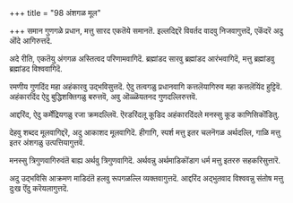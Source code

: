 +++
title = "98 अंशगळ मूल"

+++
समान गुणगळे प्रधान, मत्तु सारद एकतॆये समानतॆ. इल्लदिद्दरॆ विवर्तद वादवु निजवागुत्तदॆ, एकॆंदरॆ अदु ऒंदे आगिरुत्तदॆ.

अदे रीति, एकतॆयु अंगगळ अस्तित्वद परिणामवागिदॆ. ब्रह्मांडद सारवु ब्रह्मांडद आरंभवागिदॆ, मत्तु ब्रह्मांडवु ब्रह्मांडद विश्ववागिदॆ.

रमणीय गुणदिंद महा अहंकारवु उद्भविसुत्तदॆ. ऐदु तत्वगळु प्रधानवागि कत्तलॆयागिरुव महा कत्तलॆयिंद हुट्टिवॆ. अहंकारदिंद ऐदु बुद्धिशक्तिगळु बरुत्तवॆ, अवु ऒळ्ळॆयतनद गुणदल्लिरुत्तवॆ.

आद्दरिंद, ऐदु कर्मेंद्रियगळु रजा क्रमदल्लिवॆ. ऎरडरिंदलू कूडिद अहंकारदिंदले मनस्सु कूड काणिसिकॊंडितु.

देहवु शब्दद मूलवागिद्दरॆ, अदु आकाशद मूलवागिदॆ. हीगागि, स्पर्श मत्तु इतर चलनॆगळ अर्थदल्लि, गाळि मत्तु इतर अंशगळु उत्पत्तियागुत्तवॆ.

मनस्सु त्रिगुणवागिरुवंतॆ बाह्य अर्थवु त्रिगुणवागिदॆ. अर्थवन्नु अर्थमाडिकॊंडाग धर्म मत्तु इतररु सहकरिसुत्तारॆ.

अदु उद्भविसि आक्रमण माडिदंतॆ हलवु रूपगळल्लि व्यक्तवागुत्तदॆ. आद्दरिंद अद्भुतवाद विश्ववन्नु संतोष मत्तु दुःख ऎंदु करॆयलागुत्तदॆ.

